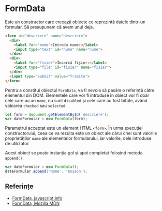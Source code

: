 # FormData

Este un constructor care creează obiecte ce reprezintă datele dintr-un formular. Să presupunem că avem unul deja.

```html
<form id="descriere" name="descriere">
  <div>
    <label for="nume">Introdu nume:</label>
    <input type="text" id="nume" name="nume">
  </div>
  <div>
    <label for="fisier">Încarcă fișier:</label>
    <input type="file" id="fisier" name="fisier">
  </div>
  <input type="submit" value="Trimite">
</form>
```
Pentru a constitui obiectul `FormData`, va fi nevoie să pasăm o referință către elementul din DOM. Elementele care vor fi introduse în obiect vor fi doar cele care au un `name`, nu sunt `disabled` și cele care au fost bifate, având valoarea `checked` sau `selected`.

```javascript
let form = document.getElementById('descriere');
var dateFormular = new FormData(form);
```

Parametrul acceptat este un element HTML `<form>`. În urma execuției constructorului, ceea ce va rezulta este un obiect ale cărui chei sunt valorile proprietăților `name` ale elementelor formularului, iar valorile, cele introduse de utilizator.

Acest obiect se poate instanția gol și apoi completat folosind metoda `append()`.

```javascript
var dateFormular = new FormData();
dateFormular.append('Nume', 'Kosson');
```

## Referințe

- [FormData, javascript.info](https://javascript.info/formdata)
- [FormData, Mozilla MDN](https://developer.mozilla.org/en-US/docs/Web/API/FormData)
